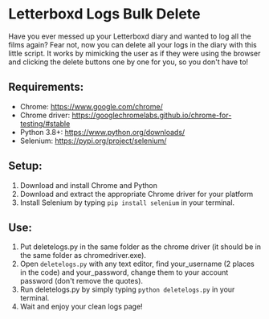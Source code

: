 # Letterboxd Logs Bulk Delete

Have you ever messed up your Letterboxd diary and wanted to log all the films again? Fear not, now you can delete all your logs in the diary with this little script.
It works by mimicking the user as if they were using the browser and clicking the delete buttons one by one for you, so you don't have to!

## Requirements:

- Chrome: https://www.google.com/chrome/
- Chrome driver: https://googlechromelabs.github.io/chrome-for-testing/#stable
- Python 3.8+: https://www.python.org/downloads/
- Selenium: https://pypi.org/project/selenium/

## Setup:

1. Download and install Chrome and Python
2. Download and extract the appropriate Chrome driver for your platform
3. Install Selenium by typing `pip install selenium` in your terminal.

## Use:

1. Put deletelogs.py in the same folder as the chrome driver (it should be in the same folder as chromedriver.exe).
2. Open `deletelogs.py` with any text editor, find your_username (2 places in the code) and your_password, change them to your account password (don't remove the quotes).
3. Run deletelogs.py by simply typing `python deletelogs.py` in your terminal.
4. Wait and enjoy your clean logs page!
